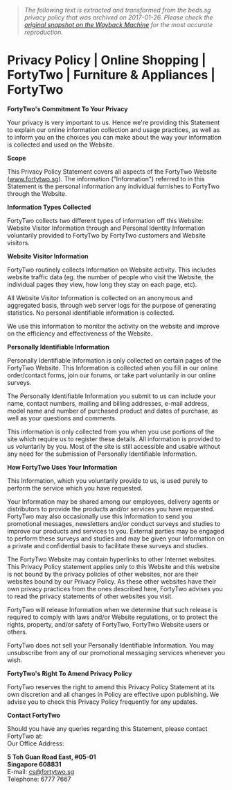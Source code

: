 > *The following text is extracted and transformed from the beds.sg privacy policy that was archived on 2017-01-26. Please check the [original snapshot on the Wayback Machine](https://web.archive.org/web/20170126011839id_/https%3A//www.fortytwo.sg/privacy-policy) for the most accurate reproduction.*

# Privacy Policy | Online Shopping | FortyTwo | Furniture & Appliances | FortyTwo

**FortyTwo's Commitment To Your Privacy**

Your privacy is very important to us. Hence we're providing this Statement to explain our online information collection and usage practices, as well as to inform you on the choices you can make about the way your information is collected and used on the Website.

 **Scope**  


This Privacy Policy Statement covers all aspects of the FortyTwo Website (www.fortytwo.sg). The information ("Information") referred to in this Statement is the personal information any individual furnishes to FortyTwo through the Website.

 **Information Types Collected**

FortyTwo collects two different types of information off this Website: Website Visitor Information through and Personal Identity Information voluntarily provided to FortyTwo by FortyTwo customers and Website visitors.

 **Website Visitor Information**

FortyTwo routinely collects Information on Website activity. This includes website traffic data (eg. the number of people who visit the Website, the individual pages they view, how long they stay on each page, etc).

All Website Visitor Information is collected on an anonymous and aggregated basis, through web server logs for the purpose of generating statistics. No personal identifiable information is collected.

We use this information to monitor the activity on the website and improve on the efficiency and effectiveness of the Website.

 **Personally Identifiable Information**

Personally Identifiable Information is only collected on certain pages of the FortyTwo Website. This Information is collected when you fill in our online order/contact forms, join our forums, or take part voluntarily in our online surveys.

The Personally Identifiable Information you submit to us can include your name, contact numbers, mailing and billing addresses, e-mail address, model name and number of purchased product and dates of purchase, as well as your questions and comments.

This information is only collected from you when you use portions of the site which require us to register these details. All information is provided to us voluntarily by you. Most of the site is still accessible and usable without any need for the submission of Personally Identifiable Information.

 **How FortyTwo Uses Your Information**

This Information, which you voluntarily provide to us, is used purely to perform the service which you have requested.

Your Information may be shared among our employees, delivery agents or distributors to provide the products and/or services you have requested. FortyTwo may also occasionally use this Information to send you promotional messages, newsletters and/or conduct surveys and studies to improve our products and services to you. External parties may be engaged to perform these surveys and studies and may be given your Information on a private and confidential basis to facilitate these surveys and studies.

The FortyTwo Website may contain hyperlinks to other Internet websites. This Privacy Policy statement applies only to this Website and this website is not bound by the privacy policies of other websites, nor are their websites bound by our Privacy Policy. As these other websites have their own privacy practices from the ones described here, FortyTwo advises you to read the privacy statements of other websites you visit.

FortyTwo will release Information when we determine that such release is required to comply with laws and/or Website regulations, or to protect the rights, property, and/or safety of FortyTwo, FortyTwo Website users or others.

FortyTwo does not sell your Personally Identifiable Information. You may unsubscribe from any of our promotional messaging services whenever you wish.

 **FortyTwo's Right To Amend Privacy Policy**

FortyTwo reserves the right to amend this Privacy Policy Statement at its own discretion and all changes in Policy are effective upon publishing. We advise you to check this Privacy Policy frequently for any updates.

 **Contact FortyTwo**

Should you have any queries regarding this Statement, please contact FortyTwo at:  
Our Office Address:

 **5 Toh Guan Road East, #05-01**  
**Singapore 608831**  
E-mail: [cs@fortytwo.sg](mailto:cs@fortytwo.sg)  
Telephone: 6777 7667  

